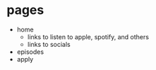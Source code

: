 # pages
- home
	- links to listen to apple, spotify, and others
	- links to socials
- episodes
- apply
